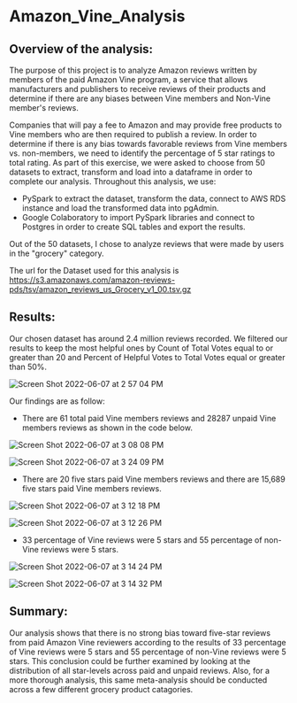 # Amazon_Vine_Analysis

## Overview of the analysis:
The purpose of this project is to analyze Amazon reviews written by members of the paid Amazon Vine program, a service that allows manufacturers and publishers to receive reviews of their products and determine if there are any biases between Vine members and Non-Vine member's reviews.

Companies that will pay a fee to Amazon and may provide free products to Vine members who are then required to publish a review. In order to determine if there is any bias towards favorable reviews from Vine members vs. non-members, we need to identify the percentage of 5 star ratings to total rating. As part of this exercise, we were asked to choose from 50 datasets to extract, transform and load into a dataframe in order to complete our analysis. Throughout this analysis, we use:

* PySpark to extract the dataset, transform the data, connect to AWS RDS instance and load the transformed data into pgAdmin.
* Google Colaboratory to import PySpark libraries and connect to Postgres in order to create SQL tables and export the results.

Out of the 50 datasets, I chose to analyze reviews that were made by users in the "grocery" category.

The url for the Dataset used for this analysis is https://s3.amazonaws.com/amazon-reviews-pds/tsv/amazon_reviews_us_Grocery_v1_00.tsv.gz



## Results: 

Our chosen dataset has around 2.4 million reviews recorded.  We filtered our results to keep the most helpful ones by Count of Total Votes equal to or greater than 20 and Percent of Helpful Votes to Total Votes equal or greater than 50%.

![Screen Shot 2022-06-07 at 2 57 04 PM](https://user-images.githubusercontent.com/98566486/172460897-4e3018b4-773d-4d5d-a2cc-361f3d27d487.png)

Our findings are as follow:

* There are 61 total paid Vine members reviews and 28287 unpaid Vine members reviews as shown in the code below.

![Screen Shot 2022-06-07 at 3 08 08 PM](https://user-images.githubusercontent.com/98566486/172463047-e1a42fee-3b3e-442a-b5e3-e9dc04092bca.png)

![Screen Shot 2022-06-07 at 3 24 09 PM](https://user-images.githubusercontent.com/98566486/172465318-b0232407-e4e5-4ce3-8f9a-8770d0f97b7f.png)


* There are 20 five stars paid Vine members reviews and there are 15,689 five stars paid Vine members reviews.

![Screen Shot 2022-06-07 at 3 12 18 PM](https://user-images.githubusercontent.com/98566486/172463549-706b439d-6ad6-4f8a-886f-2f398b93cef7.png)

![Screen Shot 2022-06-07 at 3 12 26 PM](https://user-images.githubusercontent.com/98566486/172463556-a1080229-86b8-4a7b-9fdc-f1598bbcbbf4.png)

* 33 percentage of Vine reviews were 5 stars and  55 percentage of non-Vine reviews were 5 stars.

![Screen Shot 2022-06-07 at 3 14 24 PM](https://user-images.githubusercontent.com/98566486/172463929-71c18189-038b-4679-8c66-3d484c1bb70c.png)

![Screen Shot 2022-06-07 at 3 14 32 PM](https://user-images.githubusercontent.com/98566486/172463976-725922e9-6d3f-484f-aa70-06859b67d475.png)


## Summary: 

Our analysis shows that there is no strong bias toward five-star reviews from paid Amazon Vine reviewers according to the results of 33 percentage of Vine reviews were 5 stars and  55 percentage of non-Vine reviews were 5 stars.  This conclusion could be further examined by looking at the distribution of all star-levels across paid and unpaid reviews. Also, for a more thorough analysis, this same meta-analysis should be conducted across a few different grocery product catagories.
